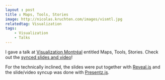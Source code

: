 ```yaml
---
layout : post
title : Maps, Tools, Stories
image: http://nicolas.kruchten.com/images/vismtl.jpg
relatedtag: Visualization
tags:
    - Visualization
    - Talks
---
```


I gave a talk at [Visualization Montréal][vismtl] entitled Maps, Tools, Stories. Check out the [synced slides and video][video]!

<!-- more -->

For the technically inclined, the slides were put together with [Reveal.js][rv] and the slide/video syncup was done with [Presentz.js][pr].


[vismtl]: http://www.meetup.com/vismtl
[video]: http://nicolas.kruchten.com/vismtl/video.html
[rv]: https://github.com/hakimel/reveal.js/
[pr]: https://github.com/ffissore/presentz.js/

